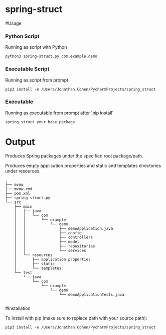 # spring-struct

#Usage

### Python Script
Running as script with Python
````
python3 spring-struct.py com.example.demo
````

### Executable Script 
Running as script from prompt 
````
pip3 install -e /Users/Jonathan.Cohen/PycharmProjects/spring_struct
````

### Executable 
Running as executable from prompt after 'pip install'
````
spring_struct your.base.package
````


# Output 

Produces Spring packages under the specified root package/path.

Produces empty application.properties and static and templates 
directories under resources.

````
.
├── mvnw
├── mvnw.cmd
├── pom.xml
├── spring-struct.py
└── src
    ├── main
    │   ├── java
    │   │   └── com
    │   │       └── example
    │   │           └── demo
    │   │               ├── demoApplication.java
    │   │               ├── config
    │   │               ├── controllers
    │   │               ├── model
    │   │               ├── repositories
    │   │               └── services
    │   └── resources
    │       ├── application.properties
    │       ├── static
    │       └── templates
    └── test
        └── java
            └── com
                └── example
                    └── demo
                        └── demoApplicationTests.java
                        
```` 

#Installation

To install with pip (make sure to replace path with your source path):

````
pip3 install -e /Users/Jonathan.Cohen/PycharmProjects/spring_struct
````